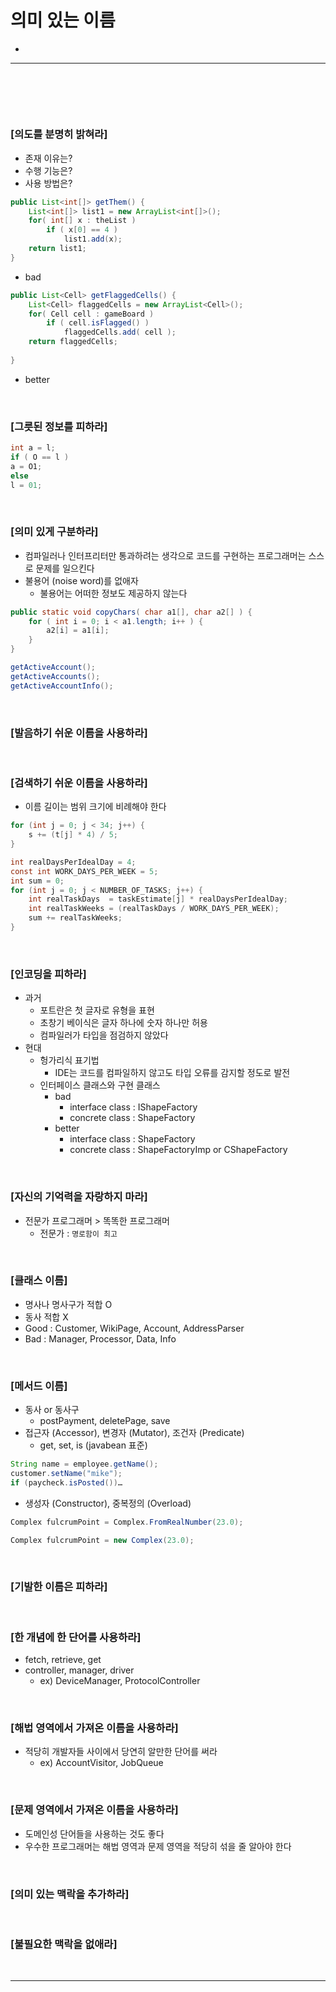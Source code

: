 # 의미 있는 이름
> 
* 

<hr>
<br>

## 
#### 

<br>

### [의도를 분명히 밝혀라]
* 존재 이유는?
* 수행 기능은?
* 사용 방법은?

```java
public List<int[]> getThem() {
    List<int[]> list1 = new ArrayList<int[]>();
    for( int[] x : theList ) 
        if ( x[0] == 4 )
            list1.add(x);
    return list1;
}
```
* bad

```java
public List<Cell> getFlaggedCells() {
    List<Cell> flaggedCells = new ArrayList<Cell>();
    for( Cell cell : gameBoard ) 
        if ( cell.isFlagged() )
            flaggedCells.add( cell );
    return flaggedCells;
    
}
```
* better

<br>

### [그릇된 정보를 피하라]

```java
int a = l;
if ( O == l )
a = O1;
else
l = 01;
```

<br>

### [의미 있게 구분하라]
* 컴파일러나 인터프리터만 통과하려는 생각으로 코드를 구현하는 프로그래머는 스스로 문제를 일으킨다
* 불용어 (noise word)를 없애자
  * 불용어는 어떠한 정보도 제공하지 않는다

```java
public static void copyChars( char a1[], char a2[] ) {
    for ( int i = 0; i < a1.length; i++ ) {
        a2[i] = a1[i];
    }
}
```

```java
getActiveAccount();
getActiveAccounts();
getActiveAccountInfo();
```

<br>

### [발음하기 쉬운 이름을 사용하라]

<br>

### [검색하기 쉬운 이름을 사용하라]
* 이름 길이는 범위 크기에 비례해야 한다

```java
for (int j = 0; j < 34; j++) {
    s += (t[j] * 4) / 5;
}
```

```java
int realDaysPerIdealDay = 4;
const int WORK_DAYS_PER_WEEK = 5;
int sum = 0;
for (int j = 0; j < NUMBER_OF_TASKS; j++) {
    int realTaskDays  = taskEstimate[j] * realDaysPerIdealDay;
    int realTaskWeeks = (realTaskDays / WORK_DAYS_PER_WEEK);
    sum += realTaskWeeks;
}
```

<br>

### [인코딩을 피하라]
* 과거
  * 포트란은 첫 글자로 유형을 표현
  * 초창기 베이식은 글자 하나에 숫자 하나만 허용 
  * 컴파일러가 타입을 점검하지 않았다
* 현대
  * 헝가리식 표기법
    * IDE는 코드를 컴파일하지 않고도 타입 오류를 감지할 정도로 발전
  * 인터페이스 클래스와 구현 클래스
    * bad
      * interface class : IShapeFactory
      * concrete class : ShapeFactory
    * better 
      * interface class : ShapeFactory
      * concrete class : ShapeFactoryImp or CShapeFactory

<br>

### [자신의 기억력을 자랑하지 마라]
* 전문가 프로그래머 > 똑똑한 프로그래머
  * 전문가 : `명로함이 최고`

<br>

### [클래스 이름]
* 명사나 명사구가 적합 O
* 동사 적합 X
* Good : Customer, WikiPage, Account, AddressParser
* Bad : Manager, Processor, Data, Info

<br>

### [메서드 이름]

* 동사 or 동사구
  * postPayment, deletePage, save
* 접근자 (Accessor), 변경자 (Mutator), 조건자 (Predicate)
  * get, set, is (javabean 표준)

```java
String name = employee.getName();
customer.setName("mike");
if (paycheck.isPosted())…
```
* 생성자 (Constructor), 중복정의 (Overload)

```java
Complex fulcrumPoint = Complex.FromRealNumber(23.0);

Complex fulcrumPoint = new Complex(23.0);
```

<br>

### [기발한 이름은 피하라]

<br>

### [한 개념에 한 단어를 사용하라]
* fetch, retrieve, get
* controller, manager, driver
  * ex) DeviceManager, ProtocolController

<br>

### [해법 영역에서 가져온 이름을 사용하라]
* 적당히 개발자들 사이에서 당연히 알만한 단어를 써라
  * ex) AccountVisitor, JobQueue

<br>

### [문제 영역에서 가져온 이름을 사용하라]
* 도메인성 단어들을 사용하는 것도 좋다
* 우수한 프로그래머는 해법 영역과 문제 영역을 적당히 섞을 줄 알아야 한다

<br>

### [의미 있는 맥락을 추가하라]

<br>

### [불필요한 맥락을 없애라]

<br>
<hr>
<br>
